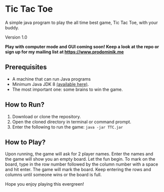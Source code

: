 # Tic Tac Toe

A simple java program to play the all time best game, Tic Tac Toe, with your buddy.

Version 1.0

**Play with computer mode and GUI coming soon! Keep a look at the repo or sign up for my mailing list at https://www.prodominik.me**

## Prerequisites

- A machine that can run Java programs
- Minimum Java JDK 8 [(available here)](https://aws.amazon.com/corretto/).
- The most important one: some brains to win the game.

## How to Run?
1. Download or clone the repository.
2. Open the cloned directory in terminal or command prompt.
3. Enter the following to run the game:
`java -jar TTC.jar`

## How to Play?
Upon running, the game will ask for 2 player names. Enter the names and the game will show you an empty board. Let the fun begin.
To mark on the board, type in the row number followed by the column number with a space and hit enter. The game will mark the board. Keep entering the rows and columns until someone wins or the board is full.

Hope you enjoy playing this evergreen!

